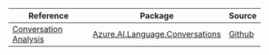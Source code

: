 | Reference | Package | Source |
|---|---|---|
|[Conversation Analysis](ai.language.conversations-readme.md)|[Azure.AI.Language.Conversations](https://www.nuget.org/packages/Azure.AI.Language.Conversations)|[Github](https://github.com/Azure/azure-sdk-for-net/blob/main/sdk/cognitivelanguage/Azure.AI.Language.Conversations)|
